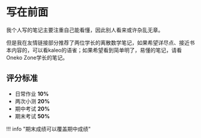 # 写在前面


我个人写的笔记主要注重自己能看懂，因此别人看来或许杂乱无章。

但是我在友情链接部分推荐了两位学长的离散数学笔记，如果希望详尽点、接近书本内容的，可以看kaleo的语雀；如果希望看到简单明了，易懂的笔记，请看Oneko Zone学长的笔记。

## 评分标准

- 日常作业 **10%**
- 两次小测 **20%**
- 期中考试 **20%**
- 期末考试 **50%**

!!! info "期末成绩可以覆盖期中成绩"